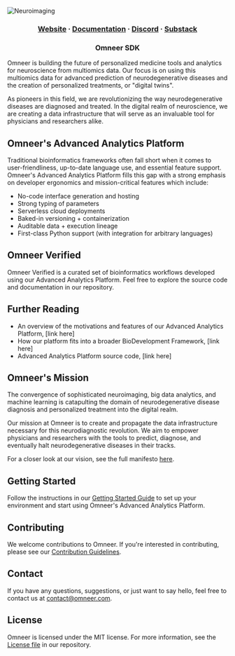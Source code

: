 ![Neuroimaging](https://humantechnopole.it/wp-content/uploads/2022/04/brainomics-1536x986.jpg)

<html>
  <h3 align="center">
  <a href="https://omneer.typedream.app">Website</a>
  <span> · </span>
  <a href="https://omneer.typedream.app/">Documentation</a>
  <span> · </span>
  <a href="">Discord</a>
  <span> · </span>
  <a href="https://omneer.substack.com/">Substack</a>
  </h3>
</html>

<html>
  <h3 align="center">Omneer SDK</a>
  </h3>
</html>

Omneer is building the future of personalized medicine tools and analytics for neuroscience from multiomics data. Our focus is on using this multiomics data for advanced prediction of neurodegenerative diseases and the creation of personalized treatments, or "digital twins". 

As pioneers in this field, we are revolutionizing the way neurodegenerative diseases are diagnosed and treated. In the digital realm of neuroscience, we are creating a data infrastructure that will serve as an invaluable tool for physicians and researchers alike.

## Omneer's Advanced Analytics Platform

Traditional bioinformatics frameworks often fall short when it comes to user-friendliness, up-to-date language use, and essential feature support. Omneer's Advanced Analytics Platform fills this gap with a strong emphasis on developer ergonomics and mission-critical features which include:

- No-code interface generation and hosting
- Strong typing of parameters
- Serverless cloud deployments
- Baked-in versioning + containerization
- Auditable data + execution lineage
- First-class Python support (with integration for arbitrary languages)

## Omneer Verified

Omneer Verified is a curated set of bioinformatics workflows developed using our Advanced Analytics Platform. Feel free to explore the source code and documentation in our repository.

## Further Reading

- An overview of the motivations and features of our Advanced Analytics Platform, [link here]
- How our platform fits into a broader BioDevelopment Framework, [link here]
- Advanced Analytics Platform source code, [link here]

## Omneer's Mission

The convergence of sophisticated neuroimaging, big data analytics, and machine learning is catapulting the domain of neurodegenerative disease diagnosis and personalized treatment into the digital realm. 

Our mission at Omneer is to create and propagate the data infrastructure necessary for this neurodiagnostic revolution. We aim to empower physicians and researchers with the tools to predict, diagnose, and eventually halt neurodegenerative diseases in their tracks.

For a closer look at our vision, see the full manifesto [here](./MISSION.md).

## Getting Started

Follow the instructions in our [Getting Started Guide](./GETTING_STARTED.md) to set up your environment and start using Omneer's Advanced Analytics Platform.

## Contributing

We welcome contributions to Omneer. If you're interested in contributing, please see our [Contribution Guidelines](./CONTRIBUTING.md).

## Contact

If you have any questions, suggestions, or just want to say hello, feel free to contact us at contact@omneer.com.

## License

Omneer is licensed under the MIT license. For more information, see the [License file](./LICENSE) in our repository.
